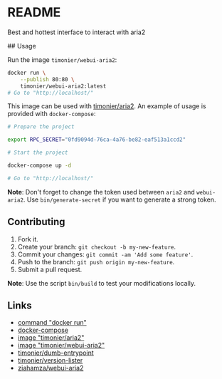 # README

Best and hottest interface to interact with aria2

## Usage

Run the image `timonier/webui-aria2`:

```sh
docker run \
    --publish 80:80 \
    timonier/webui-aria2:latest
# Go to "http://localhost/"
```

This image can be used with [timonier/aria2](https://github.com/timonier/aria2). An example of usage is provided with `docker-compose`:

```sh
# Prepare the project

export RPC_SECRET="0fd9094d-76ca-4a76-be82-eaf513a1ccd2"

# Start the project

docker-compose up -d

# Go to "http://localhost/"
```

__Note__: Don't forget to change the token used between `aria2` and `webui-aria2`. Use `bin/generate-secret` if you want to generate a strong token.

## Contributing

1. Fork it.
2. Create your branch: `git checkout -b my-new-feature`.
3. Commit your changes: `git commit -am 'Add some feature'`.
4. Push to the branch: `git push origin my-new-feature`.
5. Submit a pull request.

__Note__: Use the script `bin/build` to test your modifications locally.

## Links

* [command "docker run"](https://docs.docker.com/reference/run/)
* [docker-compose](https://docs.docker.com/compose/)
* [image "timonier/aria2"](https://hub.docker.com/r/timonier/aria2/)
* [image "timonier/webui-aria2"](https://hub.docker.com/r/timonier/webui-aria2/)
* [timonier/dumb-entrypoint](https://github.com/timonier/dumb-entrypoint)
* [timonier/version-lister](https://github.com/timonier/version-lister)
* [ziahamza/webui-aria2](https://github.com/ziahamza/webui-aria2)
